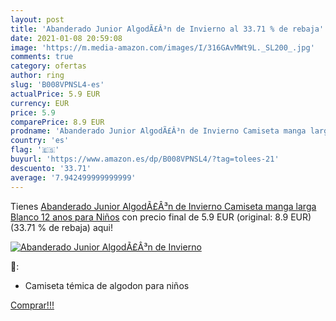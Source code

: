 ```yaml
---
layout: post
title: 'Abanderado Junior AlgodÃ£Â³n de Invierno al 33.71 % de rebaja'
date: 2021-01-08 20:59:08
image: 'https://m.media-amazon.com/images/I/316GAvMWt9L._SL200_.jpg'
comments: true
category: ofertas
author: ring
slug: 'B008VPNSL4-es'
actualPrice: 5.9 EUR
currency: EUR
price: 5.9
comparePrice: 8.9 EUR
prodname: 'Abanderado Junior AlgodÃ£Â³n de Invierno Camiseta manga larga  Blanco  12 anos para Niños'
country: 'es'
flag: '🇪🇸'
buyurl: 'https://www.amazon.es/dp/B008VPNSL4/?tag=tolees-21'
descuento: '33.71'
average: '7.942499999999999'
---
```


Tienes [Abanderado Junior AlgodÃ£Â³n de Invierno Camiseta manga larga  Blanco  12 anos para Niños](https://www.amazon.es/dp/B008VPNSL4/?tag=tolees-21) con precio final de  5.9 EUR (original: 8.9 EUR) (33.71 %  de rebaja) aqui!

[![Abanderado Junior AlgodÃ£Â³n de Invierno](https://m.media-amazon.com/images/I/316GAvMWt9L._SL200_.jpg)](https://www.amazon.es/dp/B008VPNSL4/?tag=tolees-21)

🔎:

- Camiseta témica de algodon para niños

[Comprar!!!](https://www.amazon.es/dp/B008VPNSL4/?tag=tolees-21)
